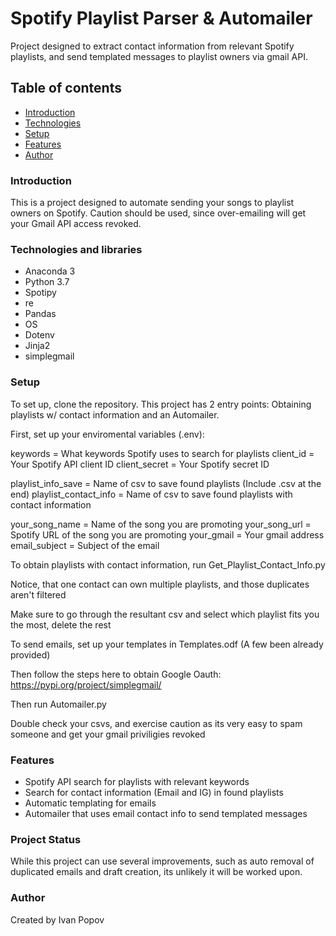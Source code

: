 # Spotify Playlist Parser & Automailer

Project designed to extract contact information from relevant Spotify playlists, and send templated messages to playlist owners via gmail API.

## Table of contents

* [Introduction](#Introduction)
* [Technologies](#Technologies)
* [Setup](#setup)
* [Features](#features)
* [Author](#Author)

### Introduction

This is a project designed to automate sending your songs to playlist owners on Spotify.
Caution should be used, since over-emailing will get your Gmail API access revoked.

### Technologies and libraries

* Anaconda 3
* Python 3.7
* Spotipy
* re
* Pandas
* OS
* Dotenv
* Jinja2
* simplegmail

### Setup

To set up, clone the repository.
This project has 2 entry points: Obtaining playlists w/ contact information and an Automailer.

First, set up your enviromental variables (.env):

keywords = What keywords Spotify uses to search for playlists
client_id = Your Spotify API client ID
client_secret = Your Spotify secret ID

playlist_info_save = Name of csv to save found playlists (Include .csv at the end)
playlist_contact_info = Name of csv to save found playlists with contact information 

your_song_name = Name of the song you are promoting
your_song_url = Spotify URL of the song you are promoting
your_gmail = Your gmail address
email_subject = Subject of the email

To obtain playlists with contact information, run Get_Playlist_Contact_Info.py

Notice, that one contact can own multiple playlists, and those duplicates aren't filtered

Make sure to go through the resultant csv and select which playlist fits you the most, delete the rest

To send emails, set up your templates in Templates.odf (A few been already provided)

Then follow the steps here to obtain Google Oauth: https://pypi.org/project/simplegmail/

Then run Automailer.py

Double check your csvs, and exercise caution as its very easy to spam someone and get your gmail priviligies revoked

### Features

* Spotify API search for playlists with relevant keywords
* Search for contact information (Email and IG) in found playlists
* Automatic templating for emails
* Automailer that uses email contact info to send templated messages

### Project Status
While this project can use several improvements, such as auto removal of duplicated emails and draft creation, its unlikely it will be worked upon.

### Author

Created by Ivan Popov
